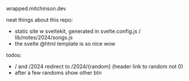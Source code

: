 wrapped.mitchinson.dev

neat things about this repo:

- static site w sveltekit, generated in svelte.config.js / lib/notes/2024/songs.js
- the svelte @html template is so nice wow

todos:

- / and /2024 redirect to /2024/{random} (header link to random not 0)
- after a few randoms show other btn
